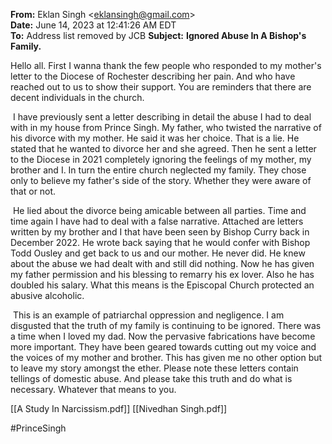 **From:** Eklan Singh <[eklansingh@gmail.com](mailto:eklansingh@gmail.com)>  
**Date:** June 14, 2023 at 12:41:26 AM EDT  
**To:** Address list removed by JCB
**Subject:** **Ignored Abuse In A Bishop's Family.**

Hello all. First I wanna thank the few people who responded to my mother's letter to the Diocese of Rochester describing her pain. And who have reached out to us to show their support. You are reminders that there are decent individuals in the church. 

 I have previously sent a letter describing in detail the abuse I had to deal with in my house from Prince Singh. My father, who twisted the narrative of his divorce with my mother. He said it was her choice. That is a lie. He stated that he wanted to divorce her and she agreed. Then he sent a letter to the Diocese in 2021 completely ignoring the feelings of my mother, my brother and I. In turn the entire church neglected my family. They chose only to believe my father's side of the story. Whether they were aware of that or not.

 He lied about the divorce being amicable between all parties. Time and time again I have had to deal with a false narrative. Attached are letters written by my brother and I that have been seen by Bishop Curry back in December 2022. He wrote back saying that he would confer with Bishop Todd Ousley and get back to us and our mother. He never did. He knew about the abuse we had dealt with and still did nothing. Now he has given my father permission and his blessing to remarry his ex lover. Also he has doubled his salary. What this means is the Episcopal Church protected an abusive alcoholic. 

 This is an example of patriarchal oppression and negligence. I am disgusted that the truth of my family is continuing to be ignored. There was a time when I loved my dad. Now the pervasive fabrications have become more important. They have been geared towards cutting out my voice and the voices of my mother and brother. This has given me no other option but to leave my story amongst the ether. Please note these letters contain tellings of domestic abuse. And please take this truth and do what is necessary. Whatever that means to you.

[[A Study In Narcissism.pdf]]
[[Nivedhan Singh.pdf]]

#PrinceSingh
